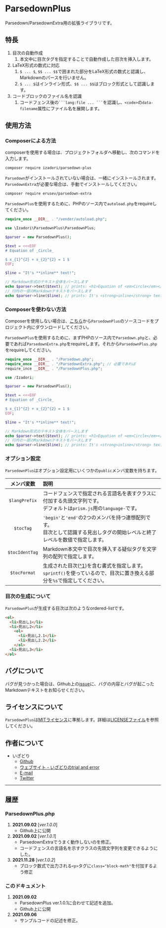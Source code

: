 # ParsedownPlus

Parsedown/ParsedownExtra用の拡張ライブラリです。

## 特長

1. 目次の自動作成
   1. 本文中に目次タグを指定することで自動作成した目次を挿入します。
2. LaTeX形式の数式に対応
   1. `$ ... $`, `$$ ... $$`で囲まれた部分をLaTeX形式の数式と認識し、Markdownのパースを行いません。
   2. `$ ... $`はインライン形式、`$$ ... $$`はブロック形式として認識します。
3. コードブロックのファイル名を認識
   1. コードフェンス後の` ```lang:file ... ``` `を認識し、`<code>`の`data-filename`属性にファイル名を展開します。

## 使用方法

### Composerによる方法

composerを使用する場合は、プロジェクトフォルダへ移動し、次のコマンドを入力します。  

```bash
composer require izadori/parsedown-plus
```

`Parsedown`がインストールされていない場合は、一緒にインストールされます。`ParsedownExtra`が必要な場合は、手動でインストールしてください。

```bash
composer require erusev/parsedown-extra
```

`ParsedownPlus`を使用するために、PHPのソース内で`autoload.php`をrequireしてください。

```php
require_once __DIR__ . "/vender/autoload.php";

use \Izadori\ParsedownPlus\ParsedownPlus;

$parser = new ParsedownPlus();

$text = <<<EOF
# Equation of _Circle_

$ x_{1}^{2} + x_{2}^{2} = 1 $
EOF;

$line = "It's **inline** text!";

// Markdown形式のテキスト全体をパースします
echo $parser->text($text); // prints: <h1>Equation of <em>Circle</em></h1> <p>$  x_{1}^{2} + x_{2}^{2} = 1  $</p>
// 行内の一部のMarkdownテキストをパースします
echo $parser->line($line); // prints: It's <strong>inline</strong> text!
```

### Composerを使わない方法

Composerを使用しない場合は、[こちら](https://github.com/Izadori/parsedown-plus/blob/main/parsedown-plus/ParsedownPlus.php)から`ParsedownPlus`のソースコードをプロジェクト内にダウンロードしてください。

`ParsedownPlus`を使用するために、まずPHPのソース内で`Parsedown.php`と、必要であれば`ParsedownExtra.php`をrequireします。それから`ParsedownPlus.php`をrequireしてください。

```php
require_once __DIR__ . "/Parsedown.php";
require_once __DIR__ . "/ParsedownExtra.php"; // 必要であれば
require_ince __DIR__ . "/ParsedownPlus.php";

use /Izadori;

$parser = new ParsedownPlus();

$text = <<<EOF
# Equation of _Circle_

$ x_{1}^{2} + x_{2}^{2} = 1 $
EOF;

$line = "It's **inline** text!";

// Markdown形式のテキスト全体をパースします
echo $parser->text($text); // prints: <h1>Equation of <em>Circle</em></h1> <p>$  x_{1}^{2} + x_{2}^{2} = 1  $</p>
// 行内の一部のMarkdownテキストをパースします
echo $parser->line($line); // prints: It's <strong>inline</strong> text!
```

### オプション設定

`ParsedownPlus`はオプション設定用にいくつかの`public`メンバ変数を持ちます。

|メンバ変数|説明|
|:-:|:--|
|`$langPrefix`|コードフェンスで指定される言語名を表すクラスに付加する先頭文字列です。<br>デフォルトは`prism.js`用の`language-`です。|
|`$tocTag`|`'begin'`と`'end'`の2つのメンバを持つ連想配列です。<br>目次として認識する見出しタグの開始レベルと終了レベルを数値で指定します。|
|`$tocIdentTag`|Markdown本文中で目次を挿入する疑似タグを文字列の配列で指定します。|
|`$tocFormat`|生成された目次([^1](#目次の生成について))を含む書式を指定します。<br>`sprintf()`を使っているので、目次に置き換える部分を`%s`で指定してください。|

### 目次の生成について

`ParsedownPlus`が生成する目次は次のようなordered-listです。

```html
<ol>
  <li>見出し1</li>
  <li>見出し2</li>
    <ol>
      <li>見出し2.1</li>
      <li>見出し2.2</li>
    </ol>
  <li>見出し3</li>
</ol>
```

## バグについて

バグが見つかった場合は、Github上の[issue](https://github.com/izadori/parsedown-plus/issues/new)に、バグの内容とバグが起こったMarkdownテキストをお知らせください。

## ライセンスについて

`ParsedownPlus`は[MITライセンス](http://opensource.org/licenses/MIT)に準拠します。詳細は[LICENSEファイル](https://github.com/Izadori/parsedown-plus/blob/main/LICENSE)を参照してください。

## 作者について

- いざどり
  - [Github](https://github.com/izadori/parsedown-plus/)
  - [ウェブサイト - いざどりのtrial and error](https://izadori.net/)
  - [E-mail](mailto:izadori.trial.and.error@gmail.com)
  - [Twitter](https://twitter.com/izadori97362)

---

## 履歴

### ParsedownPlus.php

1. __2021.09.02__ [_ver.1.0.0_]
   - Github上に公開
2. __2021.09.02__ [_ver.1.0.1_]
   - ParsedownExtraでうまく動作しないのを修正。
   - コードフェンスの言語名を示すクラスの先頭文字列を変更できるようにした。
3. __2021.11.28__ [_ver.1.0.2_]
   - ブロック数式で出力される`<p>`タグに`class="block-math"`を付加するよう修正

### このドキュメント

1. __2021.09.02__
   - ParsedownPlus ver.1.0.1に合わせて記述を追加。
   - Github上に公開
2. __2021.09.06__
   - サンプルコードの記述を修正。

